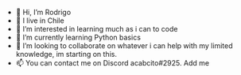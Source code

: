 - 👋 Hi, I’m Rodrigo
- 🏡 I live in Chile
- 👀 I’m interested in learning much as i can to code
- 🌱 I’m currently learning Python basics
- 💞️ I’m looking to collaborate on whatever i can help with my limited knowledge, im starting on this.
- 📫 You can contact me on Discord acabcito#2925. Add me

<!---
RodrigoRetamalPeirano/RodrigoRetamalPeirano is a ✨ special ✨ repository because its `README.md` (this file) appears on your GitHub profile.
You can click the Preview link to take a look at your changes.
--->
